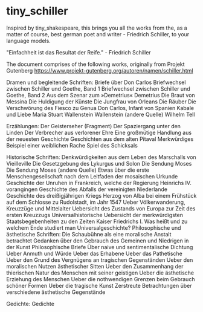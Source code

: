 # tiny_schiller
Inspired by tiny_shakespeare, this brings you all the works from the, as a matter of course, best german poet and writer - Friedrich Schiller, to your language models.  


"Einfachheit ist das Resultat der Reife." - Friedrich Schiller


The document comprises of the following works, originally from Projekt Gutenberg
https://www.projekt-gutenberg.org/autoren/namen/schiller.html


Dramen und begleitende Schriften:
Briefe über Don Carlos
Briefwechsel zwischen Schiller und Goethe, Band 1
Briefwechsel zwischen Schiller und Goethe, Band 2
Aus dem Szenar zum »Demetrius«
Demetrius
Die Braut von Messina
Die Huldigung der Künste
Die Jungfrau von Orleans
Die Räuber
Die Verschwörung des Fiesco zu Genua
Don Carlos, Infant von Spanien
Kabale und Liebe
Maria Stuart
Wallenstein
Wallenstein (andere Quelle)
Wilhelm Tell

Erzählungen:
Der Geisterseher (Fragment)
Der Spaziergang unter den Linden
Der Verbrecher aus verlorener Ehre
Eine großmütige Handlung aus der neuesten Geschichte
Geschichten aus dem alten Pitaval
Merkwürdiges Beispiel einer weiblichen Rache
Spiel des Schicksals

Historische Schriften:
Denkwürdigkeiten aus dem Leben des Marschalls von Vieilleville
Die Gesetzgebung des Lykurgus und Solon
Die Sendung Moses
Die Sendung Moses (andere Quelle)
Etwas über die erste Menschengesellschaft nach dem Leitfaden der mosaischen Urkunde
Geschichte der Unruhen in Frankreich, welche der Regierung Heinrichs IV. vorangingen
Geschichte des Abfalls der vereinigten Niederlande
Geschichte des dreißigjährigen Kriegs
Herzog von Alba bei einem Frühstück auf dem Schlosse zu Rudolstadt, im Jahr 1547
Ueber Völkerwanderung, Kreuzzüge und Mittelalter
Uebersicht des Zustands von Europa zur Zeit des ersten Kreuzzugs
Universalhistorische Uebersicht der merkwürdigsten Staatsbegebenheiten zu den Zeiten Kaiser Friedrichs I.
Was heißt und zu welchem Ende studiert man Universalgeschichte?
Philosophische und ästhetische Schriften:
Die Schaubühne als eine moralische Anstalt betrachtet
Gedanken über den Gebrauch des Gemeinen und Niedrigen in der Kunst
Philosophische Briefe
Über naive und sentimentalische Dichtung
Ueber Anmuth und Würde
Ueber das Erhabene
Ueber das Pathetische
Ueber den Grund des Vergnügens an tragischen Gegenständen
Ueber den moralischen Nutzen ästhetischer Sitten
Ueber den Zusammenhang der thierischen Natur des Menschen mit seiner geistigen
Ueber die ästhetische Erziehung des Menschen
Ueber die nothwendigen Grenzen beim Gebrauch schöner Formen
Ueber die tragische Kunst
Zerstreute Betrachtungen über verschiedene ästhetische Gegenstände

Gedichte:
Gedichte
